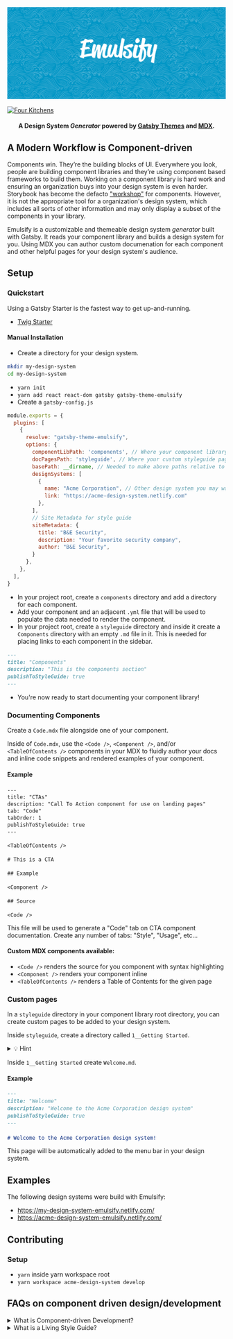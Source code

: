 <img src="./hero.png" />

[![Four Kitchens](https://img.shields.io/badge/4K-Four%20Kitchens-35AA4E.svg)](https://fourkitchens.com/)

<h4 align="center">A Design System <em>Generator</em> powered by <a href="https://gatsbyjs.org">Gatsby Themes</a> and <a href="https://github.com/mdx-js/specification">MDX</a>.
</h4>

## A Modern Workflow is Component-driven

Components win. They’re the building blocks of UI. Everywhere you look, people are building component libraries and they’re using component based frameworks to build them. Working on a component library is hard work and ensuring an organization buys into your design system is even harder. Storybook has become the defacto ["workshop"](http://bradfrost.com/blog/post/the-workshop-and-the-storefront/) for components. However, it is not the appropriate tool for a organization's design system, which includes all sorts of other information and may only display a subset of the components in your library.

Emulsify is a customizable and themeable design system _generator_ built with Gatsby. It reads your component library and builds a design system for you. Using MDX you can author custom documenation for each component and other helpful pages for your design system's audience.

## Setup

### Quickstart

Using a Gatsby Starter is the fastest way to get up-and-running.

- [Twig Starter](https://github.com/fourkitchens/gatsby-starter-emulsify-twig)

#### Manual Installation

* Create a directory for your design system.
```sh
mkdir my-design-system
cd my-design-system
```
* `yarn init`
* `yarn add react react-dom gatsby gatsby-theme-emulsify`
* Create a `gatsby-config.js`
```js
module.exports = {
  plugins: [
    {
      resolve: "gatsby-theme-emulsify",
      options: {
        componentLibPath: 'components', // Where your component library lives
        docPagesPath: 'styleguide', // Where your custom styleguide pages live
        basePath: __dirname, // Needed to make above paths relative to your project
        designSystems: [
          {
            name: "Acme Corporation", // Other design system you may want to link to in a parent/child situation
            link: "https://acme-design-system.netlify.com"
          },
        ],
        // Site Metadata for style guide
        siteMetadata: {
          title: "B&E Security",
          description: "Your favorite security company",
          author: "B&E Security",
        }
      },
    },
  ],
}
```
* In your project root, create a `components` directory and add a directory for each component.
* Add your component and an adjacent `.yml` file that will be used to populate the data needed to render the component.
* In your project root, create a `styleguide` directory and inside it create a `Components` directory with an empty `.md` file in it. This is needed for placing links to each component in the sidebar.
```md
---
title: "Components"
description: "This is the components section"
publishToStyleGuide: true
---
```
* You're now ready to start documenting your component library!

### Documenting Components

Create a `Code.mdx` file alongside one of your component.

Inside of `Code.mdx`, use the `<Code />`, `<Component />`, and/or `<TableOfContents />` components in your MDX to fluidly author your docs and inline code snippets and rendered examples of your component.

#### Example
```mdx
---
title: "CTAs"
description: "Call To Action component for use on landing pages"
tab: "Code"
tabOrder: 1
publishToStyleGuide: true
---

<TableOfContents />

# This is a CTA

## Example

<Component />

## Source

<Code />
```

This file will be used to generate a "Code" tab on CTA component documentation. Create any number of tabs: "Style", "Usage", etc...

#### Custom MDX components available:

* `<Code />` renders the source for you component with syntax highlighting
* `<Component />` renders your component inline
* `<TableOfContents />` renders a Table of Contents for the given page

### Custom pages
In a `styleguide` directory in your component library root directory, you can create custom pages to be added to your design system.

Inside `styleguide`, create a directory called `1__Getting Started`.

<details>
<summary>💡 Hint</summary>
Prepending your directories with numbers like "1__" is a great way to sort your sidebar links.
</details>

Inside `1__Getting Started` create `Welcome.md`.

#### Example

```md
---
title: "Welcome"
description: "Welcome to the Acme Corporation design system"
publishToStyleGuide: true
---

# Welcome to the Acme Corporation design system!
```

This page will be automatically added to the menu bar in your design system.

## Examples

The following design systems were build with Emulsify:

* https://my-design-system-emulsify.netlify.com/
* https://acme-design-system-emulsify.netlify.com/

## Contributing

### Setup
* `yarn` inside yarn workspace root
* `yarn workspace acme-design-system develop`

## FAQs on component driven design/development
<details>
<summary>
What is Component-driven Development?
</summary>
The familiar metaphor of thinking about the web as "pages" is inaccurate. The web is better thought of as a collection of components that are assembled together: headers, footers, navigation items, and so on. For instance, a site has a header that gets applied to every page, and if you update the header that change shows up throughout the site. This approach to building sites is called component-driven development.

Components are the reusable chunks of web sites. They can be small (inputs, labels, buttons), medium (header, footer, cards), or large (landing page template, photo gallery). Emulsify adopts the method of Atomic Design, where the smallest components are atoms, which are assembled into molecules, organisms, templates, and finally pages. (Yes, we still call them "pages"; it makes it easier to talk with clients.)
</details>

<details>
<summary>What is a Living Style Guide?</summary>
Maintain a Style Guide that is Never Out of Date
Everyone loves a style guide, but few projects are able to maintain them. Emulsify takes a "living style guide" approach where the style guide components are the same ones in use on the live site. No more worries about components going out of date or looking different than the style guide.
</details>

